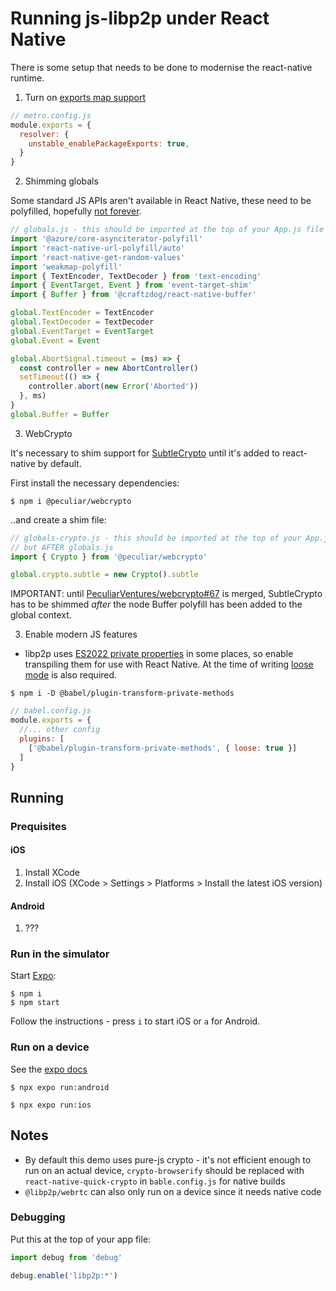 # Running js-libp2p under React Native

There is some setup that needs to be done to modernise the react-native runtime.

1. Turn on [exports map support](https://reactnative.dev/blog/2023/06/21/package-exports-support)

```js
// metro.config.js
module.exports = {
  resolver: {
    unstable_enablePackageExports: true,
  }
}
```

2. Shimming globals

Some standard JS APIs aren't available in React Native, these need to be polyfilled, hopefully [not forever](https://github.com/facebook/hermes/discussions/1072).

```js
// globals.js - this should be imported at the top of your App.js file
import '@azure/core-asynciterator-polyfill'
import 'react-native-url-polyfill/auto'
import 'react-native-get-random-values'
import 'weakmap-polyfill'
import { TextEncoder, TextDecoder } from 'text-encoding'
import { EventTarget, Event } from 'event-target-shim'
import { Buffer } from '@craftzdog/react-native-buffer'

global.TextEncoder = TextEncoder
global.TextDecoder = TextDecoder
global.EventTarget = EventTarget
global.Event = Event

global.AbortSignal.timeout = (ms) => {
  const controller = new AbortController()
  setTimeout(() => {
    controller.abort(new Error('Aborted'))
  }, ms)
}
global.Buffer = Buffer
```

3. WebCrypto

It's necessary to shim support for [SubtleCrypto](https://developer.mozilla.org/en-US/docs/Web/API/SubtleCrypto)
until it's added to react-native by default.

First install the necessary dependencies:

```console
$ npm i @peculiar/webcrypto
```

..and create a shim file:

```js
// globals-crypto.js - this should be imported at the top of your App.js file
// but AFTER globals.js
import { Crypto } from '@peculiar/webcrypto'

global.crypto.subtle = new Crypto().subtle
```

IMPORTANT: until [PeculiarVentures/webcrypto#67](https://github.com/PeculiarVentures/webcrypto/pull/67) is
merged, SubtleCrypto has to be shimmed *after* the node Buffer polyfill has
been added to the global context.

3. Enable modern JS features

- libp2p uses [ES2022 private properties](https://developer.mozilla.org/en-US/docs/Web/JavaScript/Reference/Classes/Private_properties) in some places, so enable transpiling them for use with React Native. At the time of writing [loose mode](https://2ality.com/2015/12/babel6-loose-mode.html) is also required.

```console
$ npm i -D @babel/plugin-transform-private-methods
```

```js
// babel.config.js
module.exports = {
  //... other config
  plugins: [
    ['@babel/plugin-transform-private-methods', { loose: true }]
  ]
}
```

## Running

### Prequisites

#### iOS

1. Install XCode
2. Install iOS (XCode > Settings > Platforms > Install the latest iOS version)

#### Android

1. ???

### Run in the simulator

Start [Expo](https://expo.dev/):

```console
$ npm i
$ npm start
```

Follow the instructions - press `i` to start iOS or `a` for Android.

### Run on a device

See the [expo docs](https://docs.expo.dev/guides/local-app-development/)

```console
$ npx expo run:android
```

```console
$ npx expo run:ios
```

## Notes

- By default this demo uses pure-js crypto - it's not efficient enough to run on an actual device, `crypto-browserify` should be replaced with `react-native-quick-crypto` in `bable.config.js` for native builds
- `@libp2p/webrtc` can also only run on a device since it needs native code

### Debugging

Put this at the top of your app file:

```js
import debug from 'debug'

debug.enable('libp2p:*')
```
